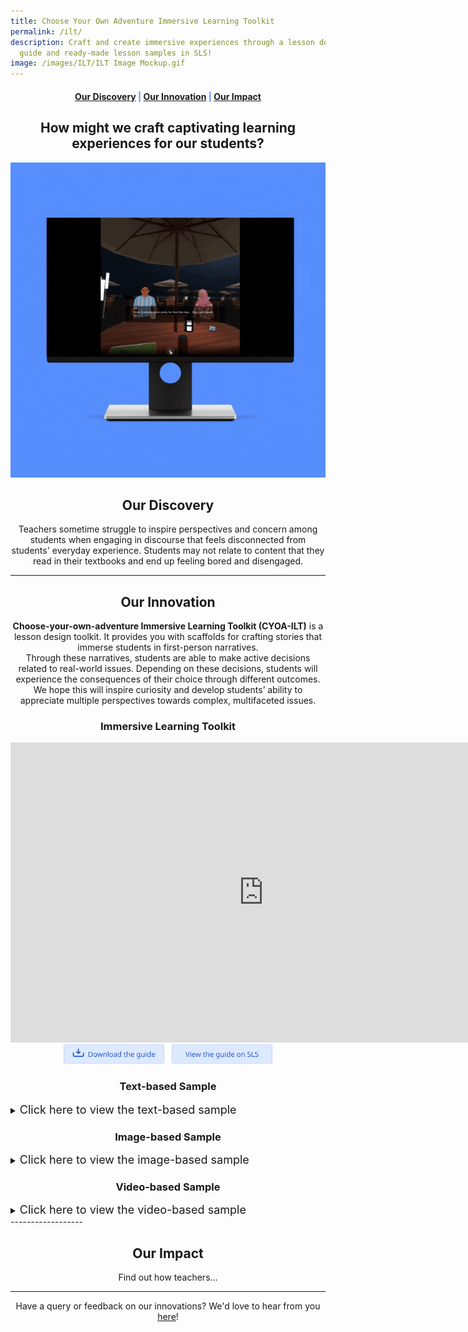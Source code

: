```yaml
---
title: Choose Your Own Adventure Immersive Learning Toolkit
permalink: /ilt/
description: Craft and create immersive experiences through a lesson design
  guide and ready-made lesson samples in SLS!
image: /images/ILT/ILT Image Mockup.gif
---
```

<center><h4 style="color:#578ffe;"><a href="#discovery">Our Discovery</a>  |  <a href="#innovation">Our Innovation</a>  |  <a href="#impact">Our Impact</a></h4></center>

<center><h2>How might we craft captivating learning experiences for our students?</h2></center>

![](/images/ILT/ILT%20Image%20Mockup.gif)

<center><h2 id="discovery">Our Discovery</h2></center>
<center>Teachers sometime struggle to inspire perspectives and concern among students when engaging in discourse that feels disconnected from students' everyday experience. Students may not relate to content that they read in their textbooks and end up feeling bored and disengaged.</center>

-----------------

<center><h2 id="innovation">Our Innovation</h2></center>
<center><b>Choose-your-own-adventure Immersive Learning Toolkit (CYOA-ILT)</b> is a lesson design toolkit. It provides you with scaffolds for crafting stories that immerse students in first-person narratives.</center>
<center>Through these narratives, students are able to make active decisions related to real-world issues. Depending on these decisions, students will experience the consequences of their choice through different outcomes. We hope this will inspire curiosity and develop students’ ability to appreciate multiple perspectives towards complex, multifaceted issues.</center>

<center><h3>Immersive Learning Toolkit</h3></center>

<center><iframe allowfullscreen="true" height="480" width="810" frameborder="0" src="https://docs.google.com/presentation/d/e/2PACX-1vQjeH81mrVe2e13OdEBvHb7KCaWQBh8O_A4NCodQbcwu2cL60spMmYQ3a-_NJbQQThwUlk2JOhHeLMb/embed?start=true&amp;loop=true&amp;delayms=10000"></iframe></center>

<center><a rel="noopener noreferrer" target="_blank" href="https://go.gov.sg/cyoaguide"><img style="width:32%; display: inline; margin-right:0.5rem" src="/images/Buttons/download-the-guide.png"></a>
<a rel="noopener noreferrer" target="_blank" href="https://go.gov.sg/cyoateachersguide"><img style="width:32%; display: inline;" src="/images/Buttons/view-the-guide-on-sls.png"></a></center>

<center><h3>Text-based Sample</h3></center>

<details>
<summary><font size="+1">Click here to view the text-based sample</font></summary>
<font size="+1"><center>Similar to old-school books where readers flip to a page number when making a decision for the character in a story, these text-based samples mimic the same experience in a digital way without the need to flip through a physical book.</center></font>

<h3>Google Form Sample</h3>
<center><iframe src="https://docs.google.com/forms/d/e/1FAIpQLSexHf8yQT9w13i76-TMikYlzIkbTUii3U6VOa3d07d_nPRoZw/viewform?embedded=true" width="640" height="700" frameborder="0" marginheight="0" marginwidth="0">Loading…</iframe></center>
	
<center><a rel="noopener noreferrer" target="_blank" href="https://go.gov.sg/cyoaphuket1a"><img style="width:32%; display: inline; margin-right:0.5rem" src="/images/Buttons/view-the-editable-sample.png"></a>
<a rel="noopener noreferrer" target="_blank" href="https://go.gov.sg/cyoagoogleformsls"><img style="width:32%; display: inline;" src="/images/Buttons/view-the-sample-on-SLS.png"></a></center>

<h3>Typeform Sample</h3>

<img src="/images/ILT/Screenshot%202022-11-21.png">

<center><a rel="noopener noreferrer" target="_blank" href="https://go.gov.sg/cyoaphuket1"><img style="width:32%; display: inline; margin-right:0.5rem" src="/images/Buttons/view-the-editable-sample.png"></a>
<a rel="noopener noreferrer" target="_blank" href="https://go.gov.sg/cyoatextsls"><img style="width:32%; display: inline;" src="/images/Buttons/view-the-sample-on-SLS.png"></a></center>

</details>

<center><h3>Image-based Sample</h3></center>

<details>
<summary><font size="+1">Click here to view the image-based sample</font></summary>
<font size="+1"><center>Similar to the text-based sample, the image-based sample enhances the experience with pictorial tools to aid the imagination of the user to provide an immersive experience to the story.</center></font>

<h3>Figma Sample</h3>

<img src="/images/ILT/Screenshot%20ILT%20figma.png">

<center><iframe allowfullscreen="true" height="480" width="810" frameborder="0" src="https://docs.google.com/presentation/d/e/2PACX-1vSDCzcWq5DCN9mWQgbFB6YUJECjd3LyiRIGpliKBAtXDVC7h2rj4EfKVv_ms4d8lF5e9XXE4HHKWB0D/embed?start=true&amp;loop=true&amp;delayms=10000"></iframe></center>
	
<center><a rel="noopener noreferrer" target="_blank" href="https://go.gov.sg/cyoaphuket2"><img style="width:32%; display: inline; margin-right:0.5rem" src="/images/Buttons/view-the-editable-sample.png"></a>
<a rel="noopener noreferrer" target="_blank" href="https://go.gov.sg/cyoaimagesls"><img style="width:32%; display: inline;" src="/images/Buttons/view-the-sample-on-SLS.png"></a></center>
	
</details>

<center><h3>Video-based Sample</h3></center>

<details>
<summary><font size="+1">Click here to view the video-based sample</font></summary>
<font size="+1"><center>In a video-based sample, users can sit back and enjoy the narrative while watching the drama unfold. While this format would be the most labour-intensive, the immersion is unrivalled especially when put into a VR setting.</center></font>

<h3>EKO Studio Sample</h3>

<img src="/images/ILT/ILTvideo.png">
Password to access sample: CYOA-IL
	
<center><a rel="noopener noreferrer" target="_blank" href="https://go.gov.sg/cyoaphuket3"><img style="width:32%; display: inline; margin-right:0.5rem" src="/images/Buttons/view-the-editable-sample.png"></a>
<a rel="noopener noreferrer" target="_blank" href="https://go.gov.sg/cyoavideosls"><img style="width:32%; display: inline;" src="/images/Buttons/view-the-sample-on-SLS.png"></a></center>
	
</details>
------------------

<center><h2 id="impact">Our Impact</h2></center>

<center>Find out how teachers... </center>

--------

<center>Have a query or feedback on our innovations? We'd love to hear from you <a href="/contact">here</a>!</center>